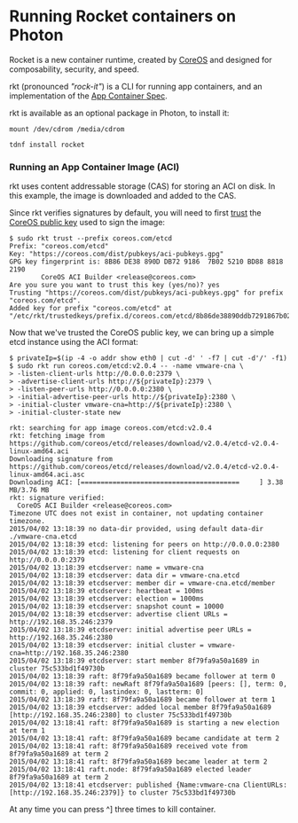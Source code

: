 Running Rocket containers on Photon
===================================

Rocket is a new container runtime, created by [CoreOS](http://coreos.com) and designed for composability, security, and speed. 

rkt (pronounced _"rock-it"_) is a CLI for running app containers, and an implementation of the [App Container Spec](https://github.com/coreos/rkt/blob/master/Documentation/app-container.md).

rkt is available as an optional package in Photon, to install it:

```
mount /dev/cdrom /media/cdrom

tdnf install rocket
```

### Running an App Container Image (ACI)

rkt uses content addressable storage (CAS) for storing an ACI on disk. In this example, the image is downloaded and added to the CAS.

Since rkt verifies signatures by default, you will need to first [trust](https://github.com/coreos/rkt/blob/master/Documentation/signing-and-verification-guide.md#establishing-trust) the [CoreOS public key](https://coreos.com/dist/pubkeys/aci-pubkeys.gpg) used to sign the image:

```
$ sudo rkt trust --prefix coreos.com/etcd
Prefix: "coreos.com/etcd"
Key: "https://coreos.com/dist/pubkeys/aci-pubkeys.gpg"
GPG key fingerprint is: 8B86 DE38 890D DB72 9186  7B02 5210 BD88 8818 2190
        CoreOS ACI Builder <release@coreos.com>
Are you sure you want to trust this key (yes/no)? yes
Trusting "https://coreos.com/dist/pubkeys/aci-pubkeys.gpg" for prefix "coreos.com/etcd".
Added key for prefix "coreos.com/etcd" at "/etc/rkt/trustedkeys/prefix.d/coreos.com/etcd/8b86de38890ddb7291867b025210bd8888182190"
```

Now that we've trusted the CoreOS public key, we can bring up a simple etcd instance using the ACI format:

```
$ privateIp=$(ip -4 -o addr show eth0 | cut -d' ' -f7 | cut -d'/' -f1)
$ sudo rkt run coreos.com/etcd:v2.0.4 -- -name vmware-cna \
> -listen-client-urls http://0.0.0.0:2379 \
> -advertise-client-urls http://${privateIp}:2379 \
> -listen-peer-urls http://0.0.0.0:2380 \
> -initial-advertise-peer-urls http://${privateIp}:2380 \
> -initial-cluster vmware-cna=http://${privateIp}:2380 \
> -initial-cluster-state new

rkt: searching for app image coreos.com/etcd:v2.0.4
rkt: fetching image from https://github.com/coreos/etcd/releases/download/v2.0.4/etcd-v2.0.4-linux-amd64.aci
Downloading signature from https://github.com/coreos/etcd/releases/download/v2.0.4/etcd-v2.0.4-linux-amd64.aci.asc
Downloading ACI: [========================================     ] 3.38 MB/3.76 MB
rkt: signature verified:
  CoreOS ACI Builder <release@coreos.com>
Timezone UTC does not exist in container, not updating container timezone.
2015/04/02 13:18:39 no data-dir provided, using default data-dir ./vmware-cna.etcd
2015/04/02 13:18:39 etcd: listening for peers on http://0.0.0.0:2380
2015/04/02 13:18:39 etcd: listening for client requests on http://0.0.0.0:2379
2015/04/02 13:18:39 etcdserver: name = vmware-cna
2015/04/02 13:18:39 etcdserver: data dir = vmware-cna.etcd
2015/04/02 13:18:39 etcdserver: member dir = vmware-cna.etcd/member
2015/04/02 13:18:39 etcdserver: heartbeat = 100ms
2015/04/02 13:18:39 etcdserver: election = 1000ms
2015/04/02 13:18:39 etcdserver: snapshot count = 10000
2015/04/02 13:18:39 etcdserver: advertise client URLs = http://192.168.35.246:2379
2015/04/02 13:18:39 etcdserver: initial advertise peer URLs = http://192.168.35.246:2380
2015/04/02 13:18:39 etcdserver: initial cluster = vmware-cna=http://192.168.35.246:2380
2015/04/02 13:18:39 etcdserver: start member 8f79fa9a50a1689 in cluster 75c533bd1f49730b
2015/04/02 13:18:39 raft: 8f79fa9a50a1689 became follower at term 0
2015/04/02 13:18:39 raft: newRaft 8f79fa9a50a1689 [peers: [], term: 0, commit: 0, applied: 0, lastindex: 0, lastterm: 0]
2015/04/02 13:18:39 raft: 8f79fa9a50a1689 became follower at term 1
2015/04/02 13:18:39 etcdserver: added local member 8f79fa9a50a1689 [http://192.168.35.246:2380] to cluster 75c533bd1f49730b
2015/04/02 13:18:41 raft: 8f79fa9a50a1689 is starting a new election at term 1
2015/04/02 13:18:41 raft: 8f79fa9a50a1689 became candidate at term 2
2015/04/02 13:18:41 raft: 8f79fa9a50a1689 received vote from 8f79fa9a50a1689 at term 2
2015/04/02 13:18:41 raft: 8f79fa9a50a1689 became leader at term 2
2015/04/02 13:18:41 raft.node: 8f79fa9a50a1689 elected leader 8f79fa9a50a1689 at term 2
2015/04/02 13:18:41 etcdserver: published {Name:vmware-cna ClientURLs:[http://192.168.35.246:2379]} to cluster 75c533bd1f49730b
```

At any time you can press ^] three times to kill container.